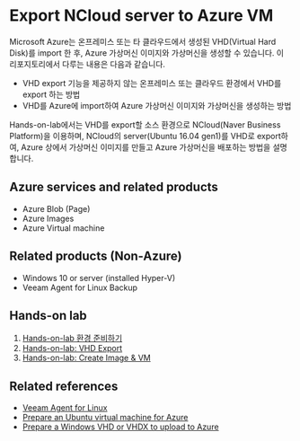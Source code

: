 # Export NCloud server to Azure VM
Microsoft Azure는 온프레미스 또는 타 클라우드에서 생성된 VHD(Virtual Hard Disk)를 import 한 후,  Azure 가상머신 이미지와 가상머신을 생성할 수 있습니다. 이 리포지토리에서 다루는 내용은 다음과 같습니다.

- VHD export 기능을 제공하지 않는 온프레미스 또는 클라우드 환경에서 VHD를 export 하는 방법
- VHD를 Azure에 import하여 Azure 가상머신 이미지와 가상머신을 생성하는 방법

Hands-on-lab에서는 VHD를 export할 소스 환경으로 NCloud(Naver Business Platform)을 이용하며, NCloud의 server(Ubuntu 16.04 gen1)를 VHD로 export하여, Azure 상에서 가상머신 이미지를 만들고 Azure 가상머신을 배포하는 방법을 설명합니다.

## Azure services and related products
- Azure Blob (Page)
- Azure Images
- Azure Virtual machine

## Related products (Non-Azure)
- Windows 10 or server (installed Hyper-V)
- Veeam Agent for Linux Backup

## Hands-on lab
1. [Hands-on-lab 환경 준비하기](https://github.com/insobi/export-ncloud-server-to-azure-vm/blob/master/Hands-on-lab/0.HOL_Preparation.md)
2. [Hands-on-lab: VHD Export](https://github.com/insobi/export-ncloud-server-to-azure-vm/blob/master/Hands-on-lab/1.HOL_Exporting_VHD.md)
3. [Hands-on-lab: Create Image & VM](https://github.com/insobi/export-ncloud-server-to-azure-vm/blob/master/Hands-on-lab/2.HOL_Creating_Image_VM.md)

## Related references
- [Veeam Agent for Linux](https://helpcenter.veeam.com/docs/agentforlinux/userguide/quickstart.html)
- [Prepare an Ubuntu virtual machine for Azure](https://docs.microsoft.com/en-us/azure/virtual-machines/linux/create-upload-ubuntu)
- [Prepare a Windows VHD or VHDX to upload to Azure](https://docs.microsoft.com/en-us/azure/virtual-machines/windows/prepare-for-upload-vhd-image)
